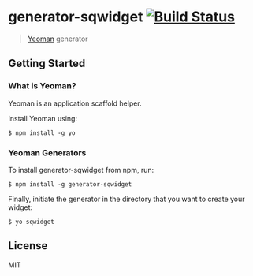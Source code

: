 # generator-sqwidget [![Build Status](https://secure.travis-ci.org/adhipg/generator-sqwidget.png?branch=master)](https://travis-ci.org/adhipg/generator-sqwidget)

> [Yeoman](http://yeoman.io) generator


## Getting Started

### What is Yeoman?

Yeoman is an application scaffold helper.

Install Yeoman using:

```
$ npm install -g yo
```

### Yeoman Generators

To install generator-sqwidget from npm, run:

```
$ npm install -g generator-sqwidget
```

Finally, initiate the generator in the directory that you want to create your
widget:

```
$ yo sqwidget
```

## License

MIT
